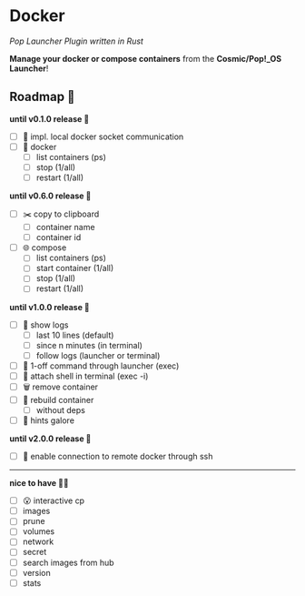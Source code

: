 # Docker
_Pop Launcher Plugin written in Rust_

**Manage your docker or compose containers** from the **Cosmic/Pop!_OS Launcher**!

## Roadmap 🚀
**until v0.1.0 release 🗻**
- [ ] 🗻 impl. local docker socket communication
- [ ] 🐳 docker
    - [ ] list containers (ps)
    - [ ] stop (1/all)
    - [ ] restart (1/all)

**until v0.6.0 release 🤩**
- [ ] ✂️ copy to clipboard
    - [ ] container name
    - [ ] container id
- [ ] 🌐 compose
    - [ ] list containers (ps)
    - [ ] start container (1/all)
    - [ ] stop (1/all)
    - [ ] restart (1/all)

**until v1.0.0 release 🎯**
- [ ] 📄 show logs
    - [ ] last 10 lines (default)
    - [ ] since n minutes (in terminal)
    - [ ] follow logs (launcher or terminal)
- [ ] 📨 1-off command through launcher (exec)
- [ ] 🔗 attach shell in terminal (exec -i)
- [ ] 🗑️ remove container
- [ ] 🔄 rebuild container
    - [ ] without deps
- [ ] 👀 hints galore

**until v2.0.0 release 💎**
- [ ] 👥 enable connection to remote docker through ssh

---

**nice to have 💁‍♂️**
- [ ] 😮 interactive cp
- [ ] images
- [ ] prune
- [ ] volumes
- [ ] network
- [ ] secret
- [ ] search images from hub
- [ ] version
- [ ] stats
